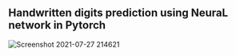 ## Handwritten digits prediction using NeuraL network in Pytorch

![Screenshot 2021-07-27 214621](https://user-images.githubusercontent.com/52671445/127190031-54cccc42-2b4c-44d0-bc85-2aa9466a4bd3.jpg)
